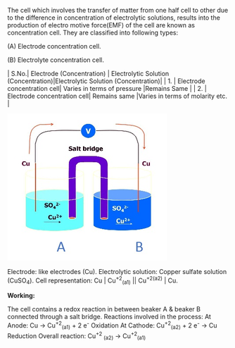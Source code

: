 The cell which involves the transfer of matter from one half cell to other due to the difference in concentration of electrolytic solutions, results into the production of electro motive force(EMF) of the cell are known as concentration cell. 
They are classified into following types:

(A)	Electrode concentration cell.

(B)	Electrolyte concentration cell.

| S.No.| Electrode (Concentration)   | Electrolytic Solution (Concentration)|Electrolytic Solution (Concentration)|	
| 1.   | Electrode concentration cell| Varies in terms of pressure          |Remains Same						  |
| 2.   | Electrode concentration cell| Remains same							|Varies in terms of molarity etc.	  |
	
![Figure1](images/img1.jpg)
	
Electrode: like electrodes (Cu).
Electrolytic solution: Copper sulfate solution (CuSO<sub>4</sub>).
Cell representation: Cu | Cu<sup>+2</sup><sub>(a1)</sub> || Cu<sup>+2</sup><sup>(a2)</sup> | Cu.

**Working:**

The cell contains a redox reaction in between beaker A & beaker B connected through a salt bridge.
Reactions involved in the process:
At Anode: Cu → Cu<sup>+2</sup><sub>(a1)</sub> + 2 e<sup>-</sup>       Oxidation
At Cathode: Cu<sup>+2</sup><sub>(a2)</sub> + 2 e<sup>-</sup> → Cu     Reduction
Overall reaction: Cu<sup>+2</sup><sub> (a2)</sub> → Cu<sup>+2</sup><sub>(a1)</sub>
				